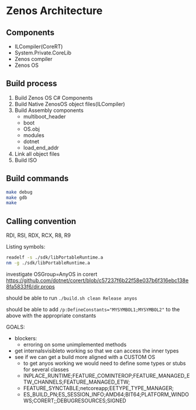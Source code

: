 # Zenos Architecture

## Components

* ILCompiler(CoreRT)
* System.Private.CoreLib
* Zenos compiler
* Zenos OS

## Build process

1. Build Zenos OS C# Components
2. Build Native ZenosOS object files(ILCompiler)
3. Build Assembly components
   * multiboot_header
   * boot
   * OS.obj
   * modules
   * dotnet
   * load_end_addr
4. Link all object files
5. Build ISO


## Build commands

```bash
make debug
make gdb
make
```

## Calling convention

RDI, RSI, RDX, RCX, R8, R9



Listing symbols:

```bash
readelf -s ./sdk/libPortableRuntime.a
nm -g ./sdk/libPortableRuntime.a
```

investigate OSGroup=AnyOS in corert https://github.com/dotnet/corert/blob/c57237f6b22f58e037b6f316ebc138e8fa5833f6/dir.props

should be able to run `./build.sh clean Release anyos`

should be able to add `/p:DefineConstants="MYSYMBOL1;MYSYMBOL2"` to the above with the appropriate constants

GOALS:

* blockers:
  * erroring on some unimplemented methods
* get internalsvisibleto working so that we can access the inner types
* see if we can get a build more aligned with a CUSTOM OS
  * to get anyos working we would need to define some types or stubs for several classes
  * INPLACE_RUNTIME;FEATURE_COMINTEROP;FEATURE_MANAGED_ETW_CHANNELS;FEATURE_MANAGED_ETW;
  * FEATURE_SYNCTABLE;netcoreapp;EETYPE_TYPE_MANAGER;
  * ES_BUILD_PN;ES_SESSION_INFO;AMD64;BIT64;PLATFORM_WINDOWS;CORERT;;DEBUGRESOURCES;SIGNED
